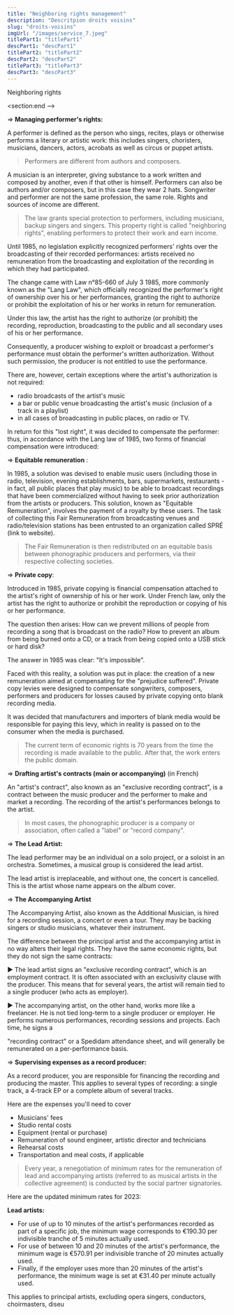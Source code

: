 ```yaml
---
title: "Neighboring rights management"
description: "Descritpion droits voisins"
slug: "droits-voisins"
imgUrl: "/images/service_7.jpeg"
titlePart1: "titlePart1"
descPart1: "descPart1"
titlePart2: "titlePart2"
descPart2: "descPart2"
titlePart3: "titlePart3"
descPart3: "descPart3"
---
```


<!-- section:start -->

Neighboring rights

<section:end -->

<!-- section:start -->

=> **Managing performer's rights:**

A performer is defined as the person who sings, recites, plays or otherwise performs a literary or artistic work: this includes singers, choristers, musicians, dancers, actors, acrobats as well as circus or puppet artists.

> Performers are different from authors and composers.

A musician is an interpreter, giving substance to a work written and composed by another, even if that other is himself. Performers can also be authors and/or composers, but in this case they wear 2 hats. Songwriter and performer are not the same profession, the same role. Rights and sources of income are different.

> The law grants special protection to performers, including musicians, backup singers and singers. This property right is called "neighboring rights", enabling performers to protect their work and earn income.

Until 1985, no legislation explicitly recognized performers' rights over the broadcasting of their recorded performances: artists received no remuneration from the broadcasting and exploitation of the recording in which they had participated.

The change came with Law n°85-660 of July 3 1985, more commonly known as the "Lang Law", which officially recognized the performer's right of ownership over his or her performances, granting the right to authorize or prohibit the exploitation of his or her works in return for remuneration.

Under this law, the artist has the right to authorize (or prohibit) the recording, reproduction, broadcasting to the public and all secondary uses of his or her performance.

Consequently, a producer wishing to exploit or broadcast a performer's performance must obtain the performer's written authorization. Without such permission, the producer is not entitled to use the performance.

There are, however, certain exceptions where the artist's authorization is not required:

- radio broadcasts of the artist's music
- a bar or public venue broadcasting the artist's music (inclusion of a track in a playlist)
- in all cases of broadcasting in public places, on radio or TV.

In return for this "lost right", it was decided to compensate the performer: thus, in accordance with the Lang law of 1985, two forms of financial compensation were introduced:

=> **Equitable remuneration** :

In 1985, a solution was devised to enable music users (including those in radio, television, evening establishments, bars, supermarkets, restaurants - in fact, all public places that play music) to be able to broadcast recordings that have been commercialized without having to seek prior authorization from the artists or producers. This solution, known as "Equitable Remuneration", involves the payment of a royalty by these users. The task of collecting this Fair Remuneration from broadcasting venues and radio/television stations has been entrusted to an organization called SPRÉ (link to website).

> The Fair Remuneration is then redistributed on an equitable basis between phonographic producers and performers, via their respective collecting societies.

=> **Private copy**:

Introduced in 1985, private copying is financial compensation attached to the artist's right of ownership of his or her work. Under French law, only the artist has the right to authorize or prohibit the reproduction or copying of his or her performance.

The question then arises: How can we prevent millions of people from recording a song that is broadcast on the radio? How to prevent an album from being burned onto a CD, or a track from being copied onto a USB stick or hard disk?

The answer in 1985 was clear: "It's impossible".

Faced with this reality, a solution was put in place: the creation of a new remuneration aimed at compensating for the "prejudice suffered". Private copy levies were designed to compensate songwriters, composers, performers and producers for losses caused by private copying onto blank recording media.

It was decided that manufacturers and importers of blank media would be responsible for paying this levy, which in reality is passed on to the consumer when the media is purchased.

> The current term of economic rights is 70 years from the time the recording is made available to the public. After that, the work enters the public domain.

=> **Drafting artist's contracts (main or accompanying)** (in French)

An "artist's contract", also known as an "exclusive recording contract", is a contract between the music producer and the performer to make and market a recording. The recording of the artist's performances belongs to the artist.

> In most cases, the phonographic producer is a company or association, often called a "label" or "record company".

=> **The Lead Artist:**

The lead performer may be an individual on a solo project, or a soloist in an orchestra. Sometimes, a musical group is considered the lead artist.

The lead artist is irreplaceable, and without one, the concert is cancelled. This is the artist whose name appears on the album cover.

=> **The Accompanying Artist**

The Accompanying Artist, also known as the Additional Musician, is hired for a recording session, a concert or even a tour. They may be backing singers or studio musicians, whatever their instrument.

The difference between the principal artist and the accompanying artist in no way alters their legal rights. They have the same economic rights, but they do not sign the same contracts:

► The lead artist signs an "exclusive recording contract", which is an employment contract. It is often associated with an exclusivity clause with the producer. This means that for several years, the artist will remain tied to a single producer (who acts as employer).

► The accompanying artist, on the other hand, works more like a freelancer. He is not tied long-term to a single producer or employer. He performs numerous performances, recording sessions and projects. Each time, he signs a

"recording contract" or a Spedidam attendance sheet, and will generally be remunerated on a per-performance basis.

=> **Supervising expenses as a record producer:**

As a record producer, you are responsible for financing the recording and producing the master. This applies to several types of recording: a single track, a 4-track EP or a complete album of several tracks.

Here are the expenses you'll need to cover

- Musicians' fees
- Studio rental costs
- Equipment (rental or purchase)
- Remuneration of sound engineer, artistic director and technicians
- Rehearsal costs
- Transportation and meal costs, if applicable

> Every year, a renegotiation of minimum rates for the remuneration of lead and accompanying artists (referred to as musical artists in the collective agreement) is conducted by the social partner signatories.

Here are the updated minimum rates for 2023:

**Lead artists:**

- For use of up to 10 minutes of the artist's performances recorded as part of a specific job, the minimum wage corresponds to €190.30 per indivisible tranche of 5 minutes actually used.
- For use of between 10 and 20 minutes of the artist's performance, the minimum wage is €570.91 per indivisible tranche of 20 minutes actually used.
- Finally, if the employer uses more than 20 minutes of the artist's performance, the minimum wage is set at €31.40 per minute actually used.

This applies to principal artists, excluding opera singers, conductors, choirmasters, diseu
